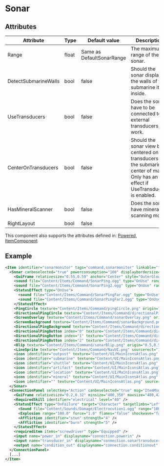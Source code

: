 # Sonar


## Attributes

| Attribute            | Type  | Default value             | Description                                                                                                                              |
|----------------------|-------|---------------------------|------------------------------------------------------------------------------------------------------------------------------------------|
| Range                | float | Same as DefaultSonarRange | The maximum range of the sonar.                                                                                                          |
| DetectSubmarineWalls | bool  | false                     | Should the sonar display the walls of the submarine it is inside.                                                                        |
| UseTransducers       | bool  | false                     | Does the sonar have to be connected to external transducers to work.                                                                     |
| CenterOnTransducers  | bool  | false                     | Should the sonar view be centered on the transducers or the submarine's center of mass. Only has an effect if UseTransducers is enabled. |
| HasMineralScanner    | bool  | false                     | Does the sonar have mineral scanning mode.                                                                                               |
| RightLayout          | bool  | false                     |                                                                                                                                          |

This component also supports the attributes defined in: [Powered](Powered.md), [ItemComponent](ItemComponent.md)


## Example
```xml
<Item identifier="sonarmonitor" tags="command,sonarmonitor" linkable="true" allowedlinks="statusmonitor" scale="0.5" category="Machine,Electrical" damagedbyexplosions="true" explosiondamagemultiplier="0.2">
  <Sonar canbeselected="true" powerconsumption="100" displaybordersize="-0.1" allowuioverlap="true" hudlayer="-1" rightlayout="true">
    <GuiFrame relativesize="0.55,0.59" anchor="Center" style="OuterGlow" color="0,0,0,0.8" relativeoffset="0.1,-0.05" />
    <sound file="Content/Items/Command/SonarPing.ogg" type="OnUse" range="1000.0" />
    <sound file="Content/Items/Command/SonarPing2.ogg" type="OnUse" range="1000.0" />
    <StatusEffect type="OnUse">
      <sound file="Content/Items/Command/SonarPingFar.ogg" type="OnUse" range="6000.0" volume="0.8" />
      <sound file="Content/Items/Command/SonarPingFar2.ogg" type="OnUse" range="6000.0" volume="0.8" />
    </StatusEffect>
    <PingCircle texture="Content/Items/Command/pingCircle.png" origin="0.5,0.5" />
    <DirectionalPingCircle texture="Content/Items/Command/directionalPingCircle.png" origin="0.0,0.5" />
    <ScreenOverlay texture="Content/Items/Command/sonarOverlay.png" origin="0.5,0.5" />
    <ScreenBackground texture="Content/Items/Command/sonarBackground.png" origin="0.5,0.5" />
    <DirectionalPingBackground texture="Content/Items/Command/directionalPingBackground.png" origin="0.5,0.5" />
    <DirectionalPingButton index="0" texture="Content/Items/Command/directionalPingButton.png" sourcerect="0,0,91,266" origin="-4.5275,0.5" />
    <DirectionalPingButton index="1" texture="Content/Items/Command/directionalPingButton.png" sourcerect="133,0,91,266" origin="-4.5275,0.5" />
    <DirectionalPingButton index="2" texture="Content/Items/Command/directionalPingButton.png" sourcerect="266,0,91,266" origin="-4.5275,0.5" />
    <Blip texture="Content/Items/Command/sonarBlip.png" origin="0.5,0.5" />
    <LineSprite texture="Content/Items/Command/NavUI.png" sourcerect="181,141,109,4" origin="0,0.5" />
    <icon identifier="outpost" texture="Content/UI/MainIconsAtlas.png" sourcerect="352,398,16,8" origin="0.5,0.5" />
    <icon identifier="submarine" texture="Content/UI/MainIconsAtlas.png" sourcerect="353,407,14,6" origin="0.5,0.5" />
    <icon identifier="shuttle" texture="Content/UI/MainIconsAtlas.png" sourcerect="336,407,8,6" origin="0.5,0.5" />
    <icon identifier="artifact" texture="Content/UI/MainIconsAtlas.png" sourcerect="336,414,8,8" origin="0.5,0.5" />
    <icon identifier="location" texture="Content/UI/MainIconsAtlas.png" sourcerect="349,435,11,11" origin="0.5,0.5" />
    <icon identifier="mineral" texture="Content/UI/MainIconsAtlas.png" sourcerect="336,434,7,12" origin="0.5,0.5" />
    <icon identifier="" texture="Content/UI/MainIconsAtlas.png" sourcerect="346,416,4,4" origin="0.5,0.5" />
  </Sonar>
  <ConnectionPanel selectkey="Action" canbeselected="true" msg="ItemMsgRewireScrewdriver" hudpriority="10" allowuioverlap="true">
    <GuiFrame relativesize="0.2,0.32" minsize="400,350" maxsize="480,420" anchor="Center" style="ConnectionPanel" />
    <RequiredSkill identifier="electrical" level="40" />
    <StatusEffect type="OnFailure" target="Character" targetlimbs="LeftHand,RightHand" AllowWhenBroken="true">
      <Sound file="Content/Sounds/Damage/Electrocution1.ogg" range="1000" />
      <Explosion range="100.0" force="1.0" flames="false" shockwave="false" sparks="true" underwaterbubble="false" />
      <Affliction identifier="stun" strength="4" />
      <Affliction identifier="burn" strength="5" />
    </StatusEffect>
    <requireditem items="screwdriver" type="Equipped" />
    <input name="power_in" displayname="connection.powerin" />
    <input name="transducer_in" displayname="connection.sonartransducerin" />
    <output name="condition_out" displayname="connection.conditionout" />
  </ConnectionPanel>
  [...]
</Item>
```

